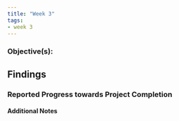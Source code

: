 ```yaml
---
title: "Week 3"
tags:
- week 3
---
```


### Objective(s): 


## Findings 


### Reported Progress towards Project Completion


#### Additional Notes


